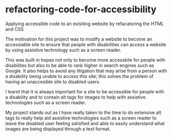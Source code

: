 # refactoring-code-for-accessibility
Applying accessible code to an exisiting website by refacatoring the HTML and CSS

The motivation for this project was to modify a website to become an accessiable site to ensure that people with disabilities can access a website by using assistive technology such as a screen reader.

This was built in hopes not only to become more accessbile for people with disabilites but also to be able to rank higher in search engines such as Google. It also helps to avoid any litigation that may arise from a person with a disability being unable to access this site;
this solves the problem of having an unaccesible site to disabled users. 

I learnt that it is always important for a site to be accessible for people with a disability and to contain alt tags for images to help with assistive technologies such as a screen reader.

My project stands out as I have really taken to the time to do extensive alt tags to really help aid assistive technologies such as a screen reader to leave the disabled user feeling satisfied and able to easily understand what images are being displayed through a text format.


